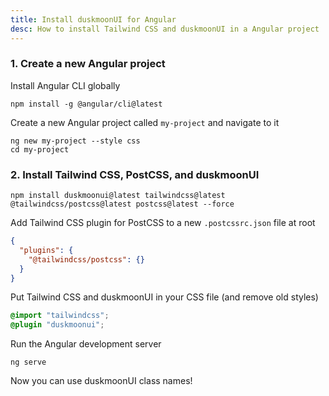 ```yaml
---
title: Install duskmoonUI for Angular
desc: How to install Tailwind CSS and duskmoonUI in a Angular project
---
```


<script>
  import Translate from "$components/Translate.svelte"
</script>

### 1. Create a new Angular project

Install Angular CLI globally

```sh:Terminal
npm install -g @angular/cli@latest
```

Create a new Angular project called `my-project` and navigate to it

```sh:Terminal
ng new my-project --style css
cd my-project
```

### 2. Install Tailwind CSS, PostCSS, and duskmoonUI

```sh:Terminal
npm install duskmoonui@latest tailwindcss@latest @tailwindcss/postcss@latest postcss@latest --force
```

Add Tailwind CSS plugin for PostCSS to a new `.postcssrc.json` file at root

```json:.postcssrc.json
{
  "plugins": {
    "@tailwindcss/postcss": {}
  }
}
```

Put Tailwind CSS and duskmoonUI in your CSS file (and remove old styles)
  
```postcss:src/styles.css
@import "tailwindcss";
@plugin "duskmoonui";
```

Run the Angular development server
```sh:Terminal
ng serve
```

Now you can use duskmoonUI class names!
